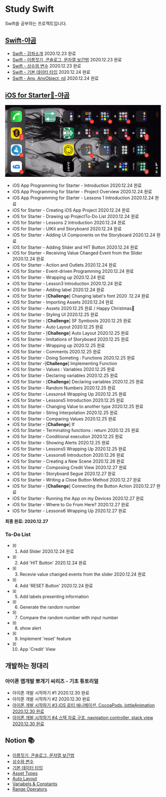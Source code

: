 # Study Swift

Swift을 공부하는 프로젝트입니다.

## [**Swift-야곰**](https://yagom.github.io/swift_basic/)
- [Swift - 강좌소개](https://yagom.github.io/swift_basic/contents/00_introduction/) 2020.12.23 완료
- [Swift - 이름짓기, 콘솔로그, 문자열 보간법](https://yagom.github.io/swift_basic/contents/00_introduction/console_log/) 2020.12.23 완료
- [Swift - 상수와 변수](https://yagom.github.io/swift_basic/contents/01_let_var/) 2020.12.23 완료
- [Swift - 기본 데이터 타입](https://www.youtube.com/watch?v=3qu7gpzE9IE&list=PLz8NH7YHUj_ZmlgcSETF51Z9GSSU6Uioy&index=4) 2020.12.24 완료
- [Swift - Any, AnyObject, nil](https://www.youtube.com/watch?v=1QV4-B5ibd4&list=PLz8NH7YHUj_ZmlgcSETF51Z9GSSU6Uioy&index=5) 2020.12.24 완료

## [**iOS for Starter📱-야곰**](https://www.youtube.com/playlist?list=PLz8NH7YHUj_ZF2oja5rP4Sow5KK1zf2yk)
![Dev](./images/IMG_3039.gif)

- iOS App Programming for Starter - Introduction 2020.12.24 완료
- iOS App Programming for Starter - Project Overview 2020.12.24 완료
- iOS App Programming for Starter - Lessons 1 Introduction 2020.12.24 완료
- iOS for Starter - Creating iOS App Project 2020.12.24 완료
- iOS for Starter - Drawing up ProjectTo-Do List 2020.12.24 완료
- iOS for Starter - Lessons 2 Introduction 2020.12.24 완료
- iOS for Starter - UIKit and Storyboard 2020.12.24 완료
- iOS for Starter - Adding UI Components on the Storyboard 2020.12.24 완료
- iOS for Starter - Adding Slider and HIT Button 2020.12.24 완료
- iOS for Starter - Receiving Value Changed Event from the Slider 2020.12.24 완료
- iOS for Starter - Action and Outlets 2020.12.24 완료
- iOS for Starter - Event-driven Programming 2020.12.24 완료
- iOS for Starter - Wrapping up 2020.12.24 완료
- iOS for Starter - Lesson3 Introduction 2020.12.24 완료
- iOS for Starter - Adding label 2020.12.24 완료
- iOS for Starter - [**Challenge**] Changing label's font 2020
.12.24 완료
- iOS for Starter - Importing Assets 2020.12.24 완료
- iOS for Starter - Assets 2020.12.25 완료 / Happy Christmas🎄
- iOS for Starter - Styling UI 2020.12.25 완료
- iOS for Starter - [**Challenge**] SF Symbools 2020.12.25 완료
- iOS for Starter - Auto Layout 2020.12.25 완료
- iOS for Starter - [**Challenge**] Auto Layout 2020.12.25 완료
- iOS for Starter - limitations of Storyboard 2020.12.25 완료
- iOS for Starter - Wrapping up 2020.12.25 완료
- iOS for Starter - Comments 2020.12.25 완료
- iOS for Starter - Doing Someting : Functions 2020.12.25 완료
- iOS for Starter -[**Challenge**] Implementing Function
- iOS for Starter - Values : Variables 2020.12.25 완료
- iOS for Starter - Declaring variables 2020.12.25 완료
- iOS for Starter - [**Challenge**] Declaring variables 2020.12.25 완료
- iOS for Starter - Random Numbers 2020.12.25 완료
- iOS for Starter - Lessons4 Wrapping Up 2020.12.25 완료
- iOS for Starter - Lessons5 Introduction 2020.12.25 완료
- iOS for Starter - Changing Value to another type 2020.12.25 완료
- iOS for Starter - String Interpolation 2020.12.25 완료
- iOS for Starter - Comparing Values 2020.12.25 완료
- iOS for Starter - [**Challenge**] If
- iOS for Starter - Terminating functions : return 2020.12.25 완료
- iOS for Starter - Conditional execution 2020.12.25 완료
- iOS for Starter - Showing Alerts 2020.12.25 완료
- iOS for Starter - Lessons5 Wrapping Up 2020.12.25 완료
- iOS for Starter - Lessons6 Introduction 2020.12.26 완료
- iOS for Starter - Creating a New Scene 2020.12.26 완료
- iOS for Starter - Composing Credit View 2020.12.27 완료
- iOS for Starter - Storyboard Segue 2020.12.27 완료
- iOS for Starter - Writing a Close Button Method 2020.12.27 완료
- iOS for Starter - [**Challenge**] Connecting the Button Action 2020.12.27 완료
- iOS for Starter - Running the App on my Devices 2020.12.27 완료
- iOS for Starter - Where to Go From Here? 2020.12.27 완료
- iOS for Starter - Lessons6 Wrapping Up 2020.12.27 완료

**최종 완료: 2020.12.27**

### To-Do List
- [X] 1. Add Slider 2020.12.24 완료  
- [X] 2. Add 'HIT Button' 2020.12.24 완료  
- [X] 3. Recevie value changed events from the slider 2020.12.24 완료  
- [X] 4. Add 'RESET Button' 2020.12.24 완료  
- [X] 5. Add labels presenting information  
- [X] 6. Generate the random number  
- [X] 7. Compare the random number with input number  
- [X] 8. show alert  
- [X] 9. Implement 'reset' feature  
- [X] 10. App 'Credit' View  

## 개발하는 정대리
 ### 아이폰 앱개발 뽀개기 씨리즈 - 기초 튜토리얼
- 아이폰 개발 시작하기 #1 2020.12.30 완료
- 아이폰 개발 시작하기 #2 2020.12.30 완료
- [아이폰 개발 시작하기 #3 iOS 로티 애니메이션, CocoaPods, lottieAnimation 2020.12.30 완료](./NiceApp)
- [아이폰 개발 시작하기 #4 스택 자료 구조, navigation controller, stack view 2020.12.30 완료](./NavigationViewController_tutorial)

## Notion 📚
- [이름짓기, 콘솔로그, 문자열 보간법](https://www.notion.so/hyunsang0625/3b2c2bc5199e48608743a40fed9e02a7)
- [상수와 변수](https://www.notion.so/hyunsang0625/442580b3e09147bfabc8cc55fa5f852d)
- [기본 데이터 타입](https://www.notion.so/hyunsang0625/b08cb2733def41aa926e5ac5bb7ccbaa)
- [Asset Types](https://www.notion.so/hyunsang0625/Asset-Types-29549bd2c016474b92e77a15c6af9d03)
- [Auto Layout](https://www.notion.so/hyunsang0625/Auto-Layout-c6350953b510480b90145f9094d01b84)
- [Variabels & Constants](https://www.notion.so/hyunsang0625/Variabels-Constants-3839d45ea0ce43889dafba812bb4ef50)
- [Range Operators](https://www.notion.so/hyunsang0625/Range-Operators-89dcafcd26d942d8a2e4d2bef8ae2e3f)